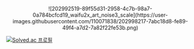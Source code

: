 <p align="center" style="...">
  ![202992519-89f55d31-2958-4c7b-98a7-0a784bcfcd19_waifu2x_art_noise3_scale](https://user-images.githubusercontent.com/110071838/202998217-7abc18d8-fe89-49f4-a7d2-7a82f22fe53b.png)

</p>


[![Solved.ac
프로필](http://mazassumnida.wtf/api/generate_badge?boj={handle})](https://solved.ac/{handle})






<!--
**hyein5391/hyein5391** is a ✨ _special_ ✨ repository because its `README.md` (this file) appears on your GitHub profile.

Here are some ideas to get you started:

- 🔭 I’m currently working on ...
- 🌱 I’m currently learning ...
- 👯 I’m looking to collaborate on ...
- 🤔 I’m looking for help with ...
- 💬 Ask me about ...
- 📫 How to reach me: ...
- 😄 Pronouns: ...
- ⚡ Fun fact: ...
-->
